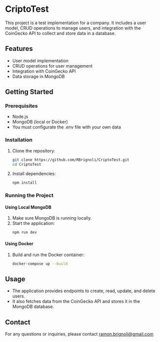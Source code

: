# CriptoTest

This project is a test implementation for a company. It includes a user model, CRUD operations to manage users, and integration with the CoinGecko API to collect and store data in a database.

## Features

- User model implementation
- CRUD operations for user management
- Integration with CoinGecko API
- Data storage in MongoDB

## Getting Started

### Prerequisites

- Node.js
- MongoDB (local or Docker)
- You must configurate the .env file with your own data

### Installation

1. Clone the repository:
    ```bash
    git clone https://github.com/RBrignoli/CriptoTest.git
    cd CriptoTest
    ```

2. Install dependencies:
    ```bash
    npm install
    ```

### Running the Project

#### Using Local MongoDB

1. Make sure MongoDB is running locally.
2. Start the application:
    ```bash
    npm run dev
    ```

#### Using Docker

1. Build and run the Docker container:
    ```bash
    docker-compose up --build
    ```

## Usage

- The application provides endpoints to create, read, update, and delete users.
- It also fetches data from the CoinGecko API and stores it in the MongoDB database.


## Contact

For any questions or inquiries, please contact ramon.brignoli@gmail.com
